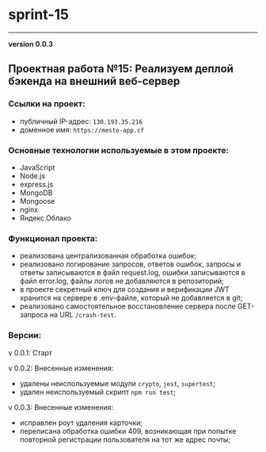 # sprint-15
______________________
__version 0.0.3__

## Проектная работа №15: Реализуем деплой бэкенда на внешний веб-сервер

### Ссылки на проект:

- публичный IP-адрес: `130.193.35.216`
- доменное имя: `https://mesto-app.cf`

### Основные технологии используемые в этом проекте:

- JavaScript
- Node.js
- express.js
- MongoDB
- Mongoose
- nginx
- Яндекс.Облако

### Функционал проекта:

- реализована централизованная обработка ошибок;
- реализовано логирование запросов, ответов ошибок, запросы и ответы записываются в файл request.log, ошибки записываются в файл error.log, файлы логов не добавляются в репозиторий;
- в проекте секретный ключ для создания и верификации JWT хранится на сервере в .env-файле, который не добавляется в git;
- реализовано самостоятельное восстановление сервера после GET-запроса на URL `/crash-test`.

### Версии:

v 0.0.1: Старт

v 0.0.2: Внесенные изменения:

- удалены неиспользуемые модули `crypto`, `jest`, `supertest`; 
- удален неиспользуемый скрипт `npm run test`;

v 0.0.3: Внесенные изменения:

- исправлен роут удаления карточки;
- переписана обработка ошибки 409, возникающая при попытке повторной регистрации пользователя на тот же адрес почты;
